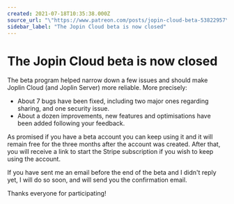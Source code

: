 ```yaml
---
created: 2021-07-18T10:35:38.000Z
source_url: "\"https://www.patreon.com/posts/jopin-cloud-beta-53822957\""
sidebar_label: "The Jopin Cloud beta is now closed"
---
```


# The Jopin Cloud beta is now closed

The beta program helped narrow down a few issues and should make Joplin Cloud (and Joplin Server) more reliable. More precisely:

- About 7 bugs have been fixed, including two major ones regarding sharing, and one security issue.
- About a dozen improvements, new features and optimisations have been added following your feedback.

As promised if you have a beta account you can keep using it and it will remain free for the three months after the account was created. After that, you will receive a link to start the Stripe subscription if you wish to keep using the account.

If you have sent me an email before the end of the beta and I didn't reply yet, I will do so soon, and will send you the confirmation email.

Thanks everyone for participating!